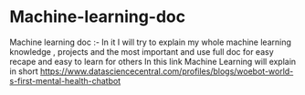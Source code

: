 # Machine-learning-doc
Machine learning doc :- In it I will try to explain my whole machine learning knowledge , projects and the most important and use full doc for easy recape and easy to learn for others
In this link Machine Learning will explain in short
https://www.datasciencecentral.com/profiles/blogs/woebot-world-s-first-mental-health-chatbot
